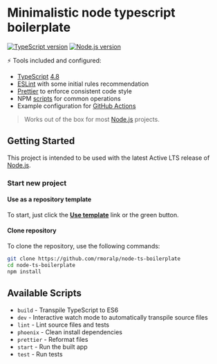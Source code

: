 # Minimalistic node typescript boilerplate

[![TypeScript version][ts-badge]][typescript-4-8]
[![Node.js version][nodejs-badge]][nodejs]

⚡️ Tools included and configured:

- [TypeScript][typescript] [4.8][typescript-4-8]
- [ESLint][eslint] with some initial rules recommendation
- [Prettier][prettier] to enforce consistent code style
- NPM [scripts](#available-scripts) for common operations
- Example configuration for [GitHub Actions][gh-actions]

> Works out of the box for most [Node.js][nodejs] projects.

## Getting Started

This project is intended to be used with the latest Active LTS release of [Node.js][nodejs].

### Start new project

#### Use as a repository template

To start, just click the **[Use template][template-action]** link or the green button.

#### Clone repository

To clone the repository, use the following commands:

```sh
git clone https://github.com/rmoralp/node-ts-boilerplate
cd node-ts-boilerplate
npm install
```

## Available Scripts

- `build` - Transpile TypeScript to ES6
- `dev` - Interactive watch mode to automatically transpile source files
- `lint` - Lint source files and tests
- `phoenix` - Clean install dependencies
- `prettier` - Reformat files
- `start` - Run the built app
- `test` - Run tests


[gha-badge]: https://github.com/jsynowiec/node-typescript-boilerplate/actions/workflows/nodejs.yml/badge.svg
[nodejs-badge]: https://img.shields.io/badge/Node.js->=%2016.13-blue.svg
[ts-badge]: https://img.shields.io/badge/TypeScript-4.8-blue.svg

[eslint]: https://github.com/eslint/eslint
[gh-actions]: https://github.com/features/actions
[gha-ci]: https://github.com/jsynowiec/node-typescript-boilerplate/actions/workflows/nodejs.yml
[nodejs]: https://nodejs.org/dist/latest-v16.x/docs/api/
[prettier]: https://prettier.io
[typescript-4-8]: https://devblogs.microsoft.com/typescript/announcing-typescript-4-8/
[typescript]: https://www.typescriptlang.org/
[template-action]: https://github.com/rmoralp/node-ts-boilerplate/generate